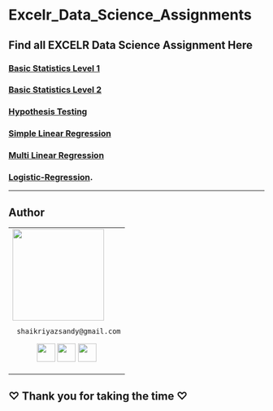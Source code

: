 # Excelr_Data_Science_Assignments

## Find all EXCELR Data Science Assignment Here

### [Basic Statistics Level 1](https://github.com/ShaikRiyazSandy/Basic-Statistics_Level-1.git)

### [Basic Statistics Level 2](https://github.com/ShaikRiyazSandy/Basic-Statistics_Level-2.git)

### [Hypothesis Testing](https://github.com/ShaikRiyazSandy/Hypothesis-Testing.git)

### [Simple Linear Regression](https://github.com/ShaikRiyazSandy/Simple-Linear-Regression.git)

### [Multi Linear Regression](https://github.com/ShaikRiyazSandy/Multi-Linear-Regression.git)

### [Logistic-Regression](https://github.com/ShaikRiyazSandy/Logistic-Regression.git).
___

## Author
<table>
<tr>
<td>
     <img src="https://avatars.githubusercontent.com/u/161717517?v=4/" width="180"/>
        
     shaikriyazsandy@gmail.com

<p align="center">
<a href = "https://github.com/ShaikRiyazSandy"><img src = "http://www.iconninja.com/files/241/825/211/round-collaboration-social-github-code-circle-network-icon.svg" width="36" height = "36"/></a>
<a href = "https://twitter.com/ShaikRi04749930"><img src = "https://www.shareicon.net/download/2016/07/06/107115_media.svg" width="36" height="36"/></a>
<a href = "https://www.linkedin.com/in/shaik-riyaz-279147215/"><img src = "http://www.iconninja.com/files/863/607/751/network-linkedin-social-connection-circular-circle-media-icon.svg" width="36" height="36"/></a>

</p>
</td>
</tr> 
  </table>
  
**<h2>♡ Thank you for taking the time ♡**
